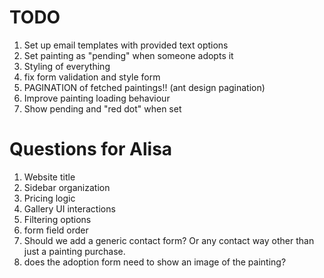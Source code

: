 # TODO

1. Set up email templates with provided text options
1. Set painting as "pending" when someone adopts it
1. Styling of everything
1. fix form validation and style form
1. PAGINATION of fetched paintings!! (ant design pagination)
1. Improve painting loading behaviour
1. Show pending and "red dot" when set

# Questions for Alisa
1. Website title
1. Sidebar organization
1. Pricing logic
1. Gallery UI interactions
1. Filtering options
1. form field order
1. Should we add a generic contact form? Or any contact way other than just a painting purchase.
1. does the adoption form need to show an image of the painting?